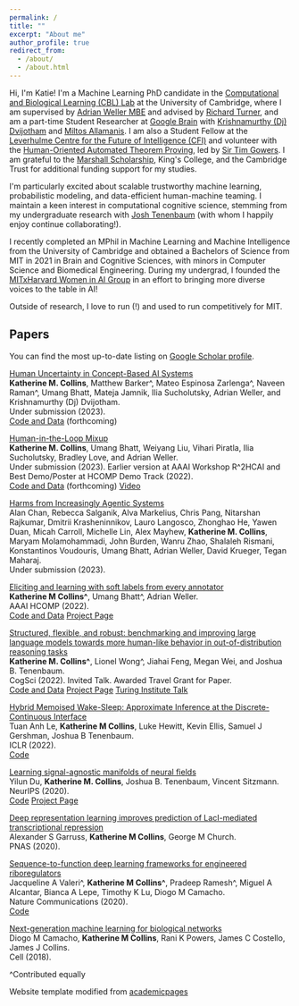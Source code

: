 ```yaml
---
permalink: /
title: ""
excerpt: "About me"
author_profile: true
redirect_from: 
  - /about/
  - /about.html
---
```


Hi, I'm Katie! I'm a Machine Learning PhD candidate in the [Computational and Biological Learning (CBL) Lab](http://learning.eng.cam.ac.uk/Public/) at the University of Cambridge, where I am supervised by [Adrian Weller MBE](http://mlg.eng.cam.ac.uk/adrian/) and advised by [Richard Turner](http://cbl.eng.cam.ac.uk/Public/Turner/WebHome), and am a part-time Student Researcher at [Google Brain](https://research.google/) with [Krishnamurthy (Dj) Dvijotham](https://dj-research.netlify.app/) and [Miltos Allamanis](https://miltos.allamanis.com/). I am also a Student Fellow at the [Leverhulme Centre for the Future of Intelligence (CFI)](http://lcfi.ac.uk/) and volunteer with the [Human-Oriented Automated Theorem Proving](https://gowers.wordpress.com/2022/04/28/announcing-an-automatic-theorem-proving-project/), led by [Sir Tim Gowers](https://www.dpmms.cam.ac.uk/~wtg10/). I am grateful to the [Marshall Scholarship](https://www.marshallscholarship.org/), King's College, and the Cambridge Trust for additional funding support for my studies.

I'm particularly excited about scalable trustworthy machine learning, probabilistic modeling, and data-efficient human-machine teaming. I maintain a keen interest in computational cognitive science, stemming from my undergraduate research with [Josh Tenenbaum](http://web.mit.edu/cocosci/josh.html) (with whom I happily enjoy continue collaborating!).

I recently completed an MPhil in Machine Learning and Machine Intelligence from the University of Cambridge and obtained a Bachelors of Science from MIT in 2021 in Brain and Cognitive Sciences, with minors in Computer Science and Biomedical Engineering. During my undergrad, I founded the [MITxHarvard Women in AI Group](https://mitharvardwai.github.io/) in an effort to bringing more diverse voices to the table in AI! 

Outside of research, I love to run (!) and used to run competitively for MIT.  

## Papers

You can find the most up-to-date listing on [Google Scholar profile](https://scholar.google.com/citations?user=48ZphCEAAAAJ&hl=en).

[Human Uncertainty in Concept-Based AI Systems](https://arxiv.org/abs/2303.12872)<br />
**Katherine M. Collins**, Matthew Barker^, Mateo Espinosa Zarlenga^, Naveen Raman^, Umang Bhatt, Mateja Jamnik, Ilia
Sucholutsky, Adrian Weller, and Krishnamurthy (Dj) Dvijotham.<br />
Under submission (2023).<br />
[Code and Data](https://github.com/collinskatie/uncertainty-concepts) (forthcoming)

[Human-in-the-Loop Mixup](https://arxiv.org/pdf/2211.01202.pdf)<br />
**Katherine M. Collins**, Umang Bhatt, Weiyang Liu, Vihari Piratla, Ilia
Sucholutsky, Bradley Love, and Adrian Weller.<br />
Under submission (2023). Earlier version at AAAI Workshop R^2HCAI and Best Demo/Poster at HCOMP Demo Track (2022).<br />
[Code and Data](https://github.com/cambridge-mlg/hill-mixup) (forthcoming) [Video](https://www.youtube.com/watch?v=rMIqSeGXPTI)

[Harms from Increasingly Agentic Systems](https://arxiv.org/pdf/2302.10329.pdf)<br />
Alan Chan, Rebecca Salganik, Alva Markelius, Chris Pang, Nitarshan Rajkumar, Dmitrii Krasheninnikov, Lauro Langosco, Zhonghao He, Yawen Duan, Micah Carroll, Michelle Lin, Alex Mayhew, <strong>Katherine M. Collins</strong>, Maryam Molamohammadi, John Burden, Wanru Zhao, Shalaleh Rismani, Konstantinos Voudouris, Umang Bhatt, Adrian Weller, David Krueger, Tegan Maharaj. <br />
Under submission (2023).

[Eliciting and learning with soft labels from every annotator](https://scholar.google.com/citations?view_op=view_citation&hl=en&user=48ZphCEAAAAJ&sortby=pubdate&citation_for_view=48ZphCEAAAAJ:eQOLeE2rZwMC)<br />
**Katherine M Collins^**, Umang Bhatt^, Adrian Weller. <br />
AAAI HCOMP (2022). <br />
[Code and Data](https://github.com/cambridge-mlg/cifar-10s) [Project Page](https://sites.google.com/view/eliciting-individ-soft-labels) 

[Structured, flexible, and robust: benchmarking and improving large language models towards more human-like behavior in out-of-distribution reasoning tasks](https://arxiv.org/pdf/2205.05718.pdf)<br />
**Katherine M. Collins^**, Lionel Wong^, Jiahai Feng, Megan Wei, and Joshua B. Tenenbaum. <br />
CogSci (2022). Invited Talk. Awarded Travel Grant for Paper. <br />
[Code and Data](https://github.com/collinskatie/structured_flexible_and_robust) [Project Page](https://sites.google.com/view/structured-flexible-and-robust/home) [Turing Institute Talk](https://www.youtube.com/watch?v=1RgFz_Yzskk&list=PLuD_SqLtxSdULrQ37je1jaAe7pvlDwCrf&index=2)

[Hybrid Memoised Wake-Sleep: Approximate Inference at the Discrete-Continuous Interface](https://scholar.google.com/citations?view_op=view_citation&hl=en&user=48ZphCEAAAAJ&sortby=pubdate&citation_for_view=48ZphCEAAAAJ:LkGwnXOMwfcC)<br />
Tuan Anh Le, **Katherine M Collins**, Luke Hewitt, Kevin Ellis, Samuel J Gershman, Joshua B Tenenbaum.<br />
ICLR (2022).<br />
[Code](https://github.com/tuananhle7/hmws)

[Learning signal-agnostic manifolds of neural fields](https://proceedings.neurips.cc/paper/2021/file/4639475d6782a08c1e964f9a4329a254-Paper.pdf)<br />
Yilun Du, **Katherine M. Collins**, Joshua B. Tenenbaum, Vincent Sitzmann.<br />
NeurIPS (2020).<br />
[Code](https://github.com/yilundu/gem/) [Project Page](https://yilundu.github.io/gem/)

[Deep representation learning improves prediction of LacI-mediated transcriptional repression](https://www.pnas.org/doi/full/10.1073/pnas.2022838118)<br />
Alexander S Garruss, **Katherine M Collins**, George M Church.<br />
PNAS (2020).

[Sequence-to-function deep learning frameworks for engineered riboregulators](https://scholar.google.com/citations?view_op=view_citation&hl=en&user=48ZphCEAAAAJ&sortby=pubdate&citation_for_view=48ZphCEAAAAJ:d1gkVwhDpl0C)<br />
Jacqueline A Valeri^, **Katherine M Collins^**, Pradeep Ramesh^, Miguel A Alcantar, Bianca A Lepe, Timothy K Lu, Diogo M Camacho.<br />
Nature Communications (2020).<br />
[Code](https://github.com/jackievaleri/engineered-riboregulator-ML)

[Next-generation machine learning for biological networks](https://www.sciencedirect.com/science/article/pii/S0092867418305920)<br />
Diogo M Camacho, **Katherine M Collins**, Rani K Powers, James C Costello, James J Collins.<br />
Cell (2018).

^Contributed equally

Website template modified from [academicpages](https://github.com/academicpages/academicpages.github.io)
